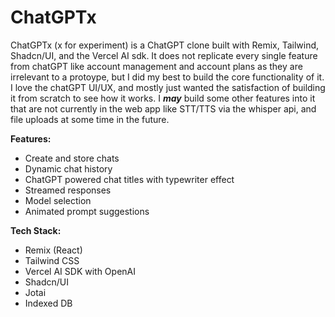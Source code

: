 # ChatGPTx

ChatGPTx (x for experiment) is a ChatGPT clone built with Remix, Tailwind, Shadcn/UI, and the Vercel AI sdk. It does not replicate every single feature from chatGPT like account management and account plans as they are irrelevant to a protoype, but I did my best to build the core functionality of it. I love the chatGPT UI/UX, and mostly just wanted the satisfaction of building it from scratch to see how it works. I **_may_** build some other features into it that are not currently in the web app like STT/TTS via the whisper api, and file uploads at some time in the future.

**Features:**

- Create and store chats
- Dynamic chat history
- ChatGPT powered chat titles with typewriter effect
- Streamed responses
- Model selection
- Animated prompt suggestions

**Tech Stack:**

- Remix (React)
- Tailwind CSS
- Vercel AI SDK with OpenAI
- Shadcn/UI
- Jotai
- Indexed DB

